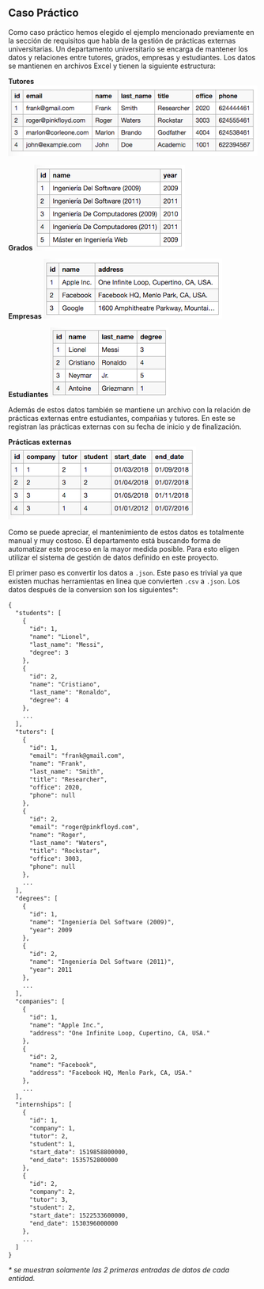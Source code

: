 ## Caso Práctico
Como caso práctico hemos elegido el ejemplo mencionado previamente en la sección de requisitos que habla de la gestión de prácticas externas universitarias. Un departamento universitario se encarga de mantener los datos y relaciones entre tutores, grados, empresas y estudiantes. Los datos se mantienen en archivos Excel y tienen la siguiente estructura:

**Tutores**
![Tabla de datos - tutores](../assets/manual_csv/tutors.png)

**Grados**
![Tabla de datos - grados](../assets/manual_csv/degrees.png)

**Empresas**
![Tabla de datos - tutores](../assets/manual_csv/companies.png)

**Estudiantes**
![Tabla de datos - tutores](../assets/manual_csv/students.png)

Además de estos datos también se mantiene un archivo con la relación de prácticas externas entre estudiantes, compañias y tutores. En este se registran las prácticas externas con su fecha de inicio y de finalización.

**Prácticas externas**
![Tabla de datos - tutores](../assets/manual_csv/internships.png)

Como se puede apreciar, el mantenimiento de estos datos es totalmente manual y muy costoso. El departamento está buscando forma de automatizar este proceso en la mayor medida posible. Para esto eligen utilizar el sistema de gestión de datos definido en este proyecto.

El primer paso es convertir los datos a `.json`. Este paso es trivial ya que existen muchas herramientas en linea que convierten `.csv` a `.json`. Los datos después de la conversion son los siguientes*:

```
{
  "students": [
    {
      "id": 1,
      "name": "Lionel",
      "last_name": "Messi",
      "degree": 3
    },
    {
      "id": 2,
      "name": "Cristiano",
      "last_name": "Ronaldo",
      "degree": 4
    },
    ...
  ],
  "tutors": [
    {
      "id": 1,
      "email": "frank@gmail.com",
      "name": "Frank",
      "last_name": "Smith",
      "title": "Researcher",
      "office": 2020,
      "phone": null
    },
    {
      "id": 2,
      "email": "roger@pinkfloyd.com",
      "name": "Roger",
      "last_name": "Waters",
      "title": "Rockstar",
      "office": 3003,
      "phone": null
    },
    ...
  ],
  "degrees": [
    {
      "id": 1,
      "name": "Ingeniería Del Software (2009)",
      "year": 2009
    },
    {
      "id": 2,
      "name": "Ingeniería Del Software (2011)",
      "year": 2011
    },
    ...
  ],
  "companies": [
    {
      "id": 1,
      "name": "Apple Inc.",
      "address": "One Infinite Loop, Cupertino, CA, USA."
    },
    {
      "id": 2,
      "name": "Facebook",
      "address": "Facebook HQ, Menlo Park, CA, USA."
    },
    ...
  ],
  "internships": [
    {
      "id": 1,
      "company": 1,
      "tutor": 2,
      "student": 1,
      "start_date": 1519858800000,
      "end_date": 1535752800000
    },
    {
      "id": 2,
      "company": 2,
      "tutor": 3,
      "student": 2,
      "start_date": 1522533600000,
      "end_date": 1530396000000
    },
    ...
  ]
}
```
_* se muestran solamente las 2 primeras entradas de datos de cada entidad._
